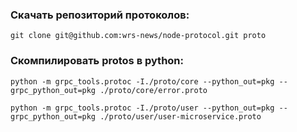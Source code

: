 ### Скачать репозиторий протоколов:
```
git clone git@github.com:wrs-news/node-protocol.git proto
```
### Скомпилировать protos в python:
```
python -m grpc_tools.protoc -I./proto/core --python_out=pkg --grpc_python_out=pkg ./proto/core/error.proto

python -m grpc_tools.protoc -I./proto/user --python_out=pkg --grpc_python_out=pkg ./proto/user/user-microservice.proto
```